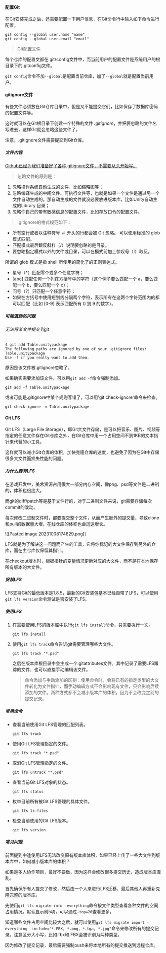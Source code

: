 
#### 配置Git

在Git安装完成之后，还需要配置一下用户信息，在Git命令行中输入如下命令进行配置。

```GIT
git config --global user.name "name"
git config --global user.email "email"
```

> Git配置文件

每个仓库的配置文都在.git/config文件中，而当前用户的配置文件是系统用户的根目录下的.gitconfig文件。

`git config`命令不加`--global`是配置当前仓库，加了`--global`就是配置当前用户。

#### gitignore文件

有些文件必须放在Git仓库目录中，但是又不能提交它们，比如保存了数据库密码的配置文件等。

这时就可以在Git根目录下创建一个特殊的文件 *.gitignore*，并把要忽略的文件名写进去，这样Git就会忽略这些文件了。

注意，.gitignore文件需要提交到Git仓库。

##### 文件内容

[Github已经为我们准备好了各种.gitignore文件，不需要从头开始写。](https://github.com/github/gitignore)

> 忽略文件的原则是：

1. 忽略操作系统自动生成的文件，比如缩略图等；
2. 忽略编译生成的中间文件、可执行文件等，也就是如果一个文件是通过另一个文件自动生成的，那自动生成的文件就没必要放进版本库，比如Unity自动生成的Library 目录；
3. 忽略你自己的带有敏感信息的配置文件，比如存放口令的配置文件。

> .gitignore的格式规范如下：

- 所有空行或者以注释符号 ＃ 开头的行都会被 Git 忽略。 可以使用标准的 glob 模式匹配。
- 匹配模式最后跟反斜杠（/）说明要忽略的是目录。
- 要忽略指定模式以外的文件或目录，可以在模式前加上惊叹号（!）取反。

所谓的 glob 模式是指 shell 所使用的简化了的正则表达式。

- 星号（*）匹配零个或多个任意字符；
- [abc] 匹配任何一个列在方括号中的字符（这个例子要么匹配一个 a，要么匹配一个 b，要么匹配一个 c）；
- 问号（?）只匹配一个任意字符；
- 如果在方括号中使用短划线分隔两个字符，表示所有在这两个字符范围内的都可以匹配（比如 [0-9] 表示匹配所有 0 到 9 的数字）。

##### 可能遇到的问题

###### 无法将某文件提交到git

```GIT
$ git add Table.unitypackage
The following paths are ignored by one of your .gitignore files: Table.unitypackage
Use -f if you really want to add them.
```

原因是该文件被.gitignore忽略了。

如果确实需要添加该文件，可以用`git add -f`命令强制添加。

```GIT
git add -f Table.unitypackage
```

或者可能是.gitignore中某个规则写错了，可以用'git check-ignore'命令来检查。

```GIT
git check-ignore -v Table.unitypackage
```

#### Git LFS

Git LFS（Large File Storage），即Git大文件存储，是可以把音乐、图片、视频等指定的任意文件存在Git仓库之外，在Git仓库中用一个占用空间不到1KB的文本指针来代替的小工具。

这样就可以减小Git仓库的体积，加快克隆仓库的速度，也避免了因为在Git中存储很多大文件而损失性能的问题。

##### 为什么要有LFS

在游戏开发中，美术资源占用很大一部分内存空间，像png、psd等文件是二进制的，体积也很庞大。

而git的diff/patch等是基于文件行的，对于二进制文件来说，git需要存储每次commit的改动。

每次修改二进制文件时，都要提交整个文件，从而产生额外的提交量，导致clone和pull的数据量大增，在线仓库的体积也会迅速增长。

![[Pasted image 20231008174829.png]]

LFS就是为了解决这一问题而产生的工具，它将你标记的大文件保存到另外的仓库，而在主仓库仅保留其指针。

在checkout版本时，根据指针的变量情况更新对应的大文件，而不是在本地保存所有版本的大文件。

##### 安装LFS

LFS支持Git的最低版本是1.8.5，最新的Git安装包基本已经自带了LFS，可以使用`git lfs version`命令测试是否安装了LFS。

##### 使用LFS

1. 在需要使用LFS的版本库中执行`git lfs install`命令，只需要执行一次。
	```GIT
	git lfs install
	```
2. 使用`git lfs track`命令告诉git需要管理哪些大文件。
	```GIT
	git lfs track "*.psd"
	```
	之后在版本库根目录中会生成一个.gitattributes文件，其中记录了需要LFS跟踪的文件，也可以直接手动编辑该文件。
	> 命令添加与手动添加的区别：使用命令时，会将已有的指定类型的大文件转化为文件指针，而手动编辑方式不会影响现有文件，只会影响后续添加的文件。两种方式都不会减小版本库的体积，因为不会改变之前的提交记录。

##### 常用命令

- 查看当前使用Git LFS管理的匹配列表。
	```GIT
	git lfs track
	```
- 使用Git LFS管理指定的文件。
	```GIT
	git lfs track "*.psd"
	```
-  取消Git LFS管理指定的文件。
	```GIT
	git lfs untrack "*.psd"
	```
- 查看当前Git LFS对象的状态。
	```GIT
	git lfs status
	```
-  枚举目前所有被Git LFS管理的具体文件。
	```GIT
	git lfs ls-files
	```
- 检查当前使用的Git LFS版本。
	```GIT
	git lfs version
	```

##### 常见问题

前面提到中途使用LFS无法改变原有版本库体积，如果已经上传了一些大文件到版本库中，如何减小版本库的体积？

如果是多人协作项目，最好不要做，因为这样会修改很多提交历史，造成版本库混乱。

首先确保所有人提交了修改，然后由一个人来进行LFS迁移，最后其他人再重新克隆完整的版本库。

先使用`git lfs migrate info -everything`命令按文件类型查看各种文件的空间占用情况。默认显示前5项，可以通过`-top=20`查看更多。

知道哪些文件占用空间比较大之后，就可以使用`git lfs migrate import -everything -include="*.FBX, *.png, *.tga, *.jpg"`命令来修改所有的提交记录。注意区分大小写，比如.fbx和.FBX会被识别为两种类型。

因为修改了提交记录，最后需要强制push来将本地所有的提交推送到远程仓库。